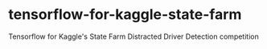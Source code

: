 # tensorflow-for-kaggle-state-farm
Tensorflow for Kaggle's State Farm Distracted Driver Detection competition
